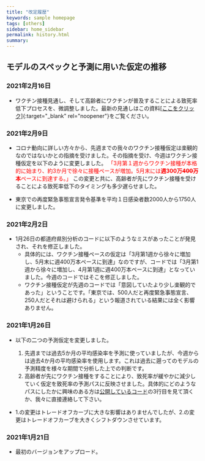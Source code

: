 ```yaml
---
title: "改定履歴"
keywords: sample homepage
tags: [others]
sidebar: home_sidebar
permalink: history.html
summary:
---
```


## モデルのスペックと予測に用いた仮定の推移

### 2021年2月16日
- ワクチン接種見通し、そして高齢者にワクチンが普及することによる致死率低下プロセスを、微調整しました。最新の見通しはこの資料[[ここをクリック]](./files/FujiiNakata_Vaccines_Slides_20210216.pdf){:target="_blank" rel="noopener"}をご覧ください。

### 2021年2月9日
- コロナ動向に詳しい方々から、先週までの我々のワクチン接種仮定は楽観的なのではないかとの指摘を受けました。その指摘を受け、今週はワクチン接種仮定を以下のように変更しました。
<span style="color: red; ">「3月第１週からワクチン接種が本格的に始まり、約3か月で徐々に接種ペースが増加。5月末には<b>週300万<s>400万</s>本</b>ペースに到達する。」</span>
この変更と共に、高齢者が先にワクチン接種を受けることによる致死率低下のタイミングも多少遅らせました。

- 東京での再度緊急事態宣言発令基準を平均１日感染者数2000人から1750人に変更しました。

### 2021年2月2日
- 1月26日の都道府県別分析のコードに以下のようなミスがあったことが発見され、それを修正しました。
  - 具体的には、ワクチン接種ペースの仮定は「3月第1週から徐々に増加し、5月末に週400万本ペースに到達」なのですが、コードでは「3月第1週から徐々に増加し、4月第1週に週400万本ペースに到達」となっていました。今週のコードではそこを修正しました。
  - ワクチン接種仮定が先週のコードでは「意図していたより少し楽観的であった」ということです。「東京では、500人だと再度緊急事態宣言、250人だとそれは避けられる」という報道されている結果には全く影響ありません。

### 2021年1月26日

- 以下の二つの予測仮定を変更しました。
    1. 先週までは過去5か月の平均感染率を予測に使っていましたが、今週からは過去4か月の平均感染率を使用します。これは過去に遡ってのモデルの予測精度を様々な期間で分析した上での判断です。
    2. 高齢者が先にワクチン接種をすることにより、致死率が緩やかに減少していく仮定を致死率の予測パスに反映させました。具体的にどのようなパスにしたかに興味のある方は[公開しているコード](https://github.com/Covid19OutputJapan/Covid19OutputJapan.github.io/tree/main/archives/20210126/)の3行目を見て頂くか、我々に直接連絡して下さい。

- 1.の変更はトレードオフカーブに大きな影響はありませんでしたが、2.の変更はトレードオフカーブを大きくシフトダウンさせています。

### 2021年1月21日

- 最初のバージョンをアップロード。

